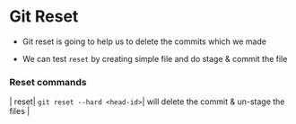 # Git Reset

* Git reset is going to help us to delete the commits which we made

* We can test `reset` by creating simple file and do stage & commit the file

### Reset commands

| reset| `git reset --hard <head-id>`| will delete the commit & un-stage the files |

